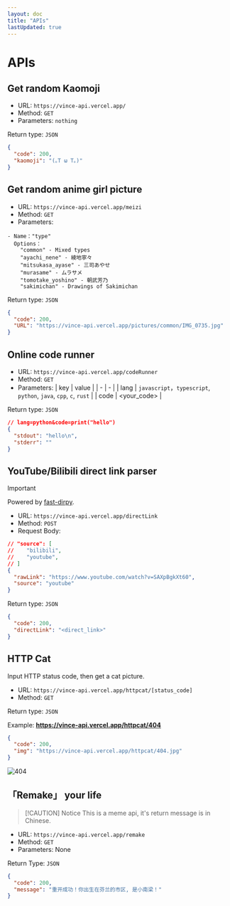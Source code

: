 ```yaml
---
layout: doc
title: "APIs"
lastUpdated: true
---
```


# APIs

## Get random Kaomoji

- URL: `https://vince-api.vercel.app/`
- Method: `GET`
- Parameters: `nothing`

Return type: `JSON`

```json
{
  "code": 200,
  "kaomoji": "(｡T ω T｡)"
}
```

## Get random anime girl picture

- URL: `https://vince-api.vercel.app/meizi`
- Method: `GET`
- Parameters:

```
- Name："type"
  Options：
    "common" - Mixed types
    "ayachi_nene" - 綾地寧々
    "mitsukasa_ayase" - 三司あやせ
    "murasame" - ムラサメ
    "tomotake_yoshino" - 朝武芳乃
    "sakimichan" - Drawings of Sakimichan
```

Return type: `JSON`

```json
{
  "code": 200,
  "URL": "https://vince-api.vercel.app/pictures/common/IMG_0735.jpg"
}
```

## Online code runner

- URL: `https://vince-api.vercel.app/codeRunner`
- Method: `GET`
- Parameters:
  | key | value |
  | - | - |
  | lang | `javascript`，`typescript`, `python`, `java`, `cpp`, `c`, `rust` |
  | code | <your_code> |

Return type: `JSON`

```json
// lang=python&code=print("hello")
{
  "stdout": "hello\n",
  "stderr": ""
}
```

## YouTube/Bilibili direct link parser

> [!IMPORTANT]
> Powered by [fast-dirpy](https://github.com/Vincent-the-gamer/fast-dirpy).

- URL: `https://vince-api.vercel.app/directLink`
- Method: `POST`
- Request Body:

```json
// "source": [
//    "bilibili",
//    "youtube",
// ]
{
  "rawLink": "https://www.youtube.com/watch?v=SAXpBgkXt60",
  "source": "youtube"
}
```

Return type: `JSON`

```json
{
  "code": 200,
  "directLink": "<direct_link>"
}
```

## HTTP Cat

Input HTTP status code, then get a cat picture.

- URL: `https://vince-api.vercel.app/httpcat/[status_code]`
- Method: `GET`

Return type: `JSON`

Example: **https://vince-api.vercel.app/httpcat/404**

```json
{
  "code": 200,
  "img": "https://vince-api.vercel.app/httpcat/404.jpg"
}
```

![404](/imgs/404.jpeg)

## 「Remake」 your life

> [!CAUTION] Notice
> This is a meme api, it's return message is in Chinese.

- URL: `https://vince-api.vercel.app/remake`
- Method: `GET`
- Parameters: None

Return Type: `JSON`

```json
{
  "code": 200,
  "message": "重开成功！你出生在芬兰的市区, 是小南梁！"
}
```

